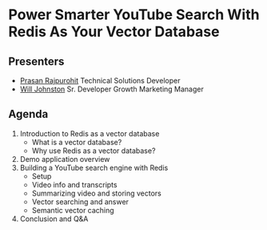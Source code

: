 # Power Smarter YouTube Search With Redis As Your Vector Database

## Presenters

- [Prasan Rajpurohit](https://www.linkedin.com/in/prasankumar93/) Technical Solutions Developer
- [Will Johnston](https://www.linkedin.com/in/plaidypus/) Sr. Developer Growth Marketing Manager

## Agenda

1. Introduction to Redis as a vector database
    - What is a vector database?
    - Why use Redis as a vector database?
1. Demo application overview
1. Building a YouTube search engine with Redis
    - Setup
    - Video info and transcripts
    - Summarizing video and storing vectors
    - Vector searching and answer
    - Semantic vector caching
1. Conclusion and Q&A
